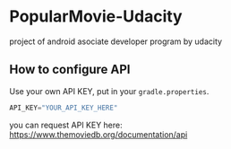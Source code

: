 # PopularMovie-Udacity
project of android asociate developer program by udacity

## How to configure API
Use your own API KEY, put in your `gradle.properties`.
``` groovy
API_KEY="YOUR_API_KEY_HERE"
```

you can request API KEY here: https://www.themoviedb.org/documentation/api

